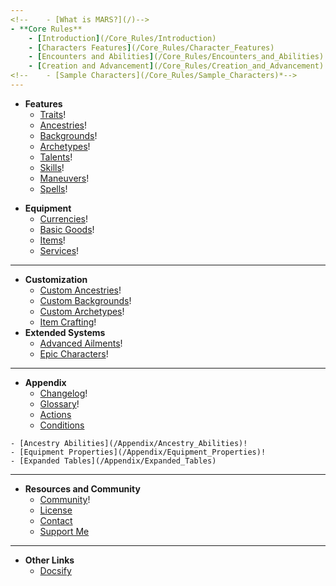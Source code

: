 ```yaml
---
<!--	- [What is MARS?](/)-->
- **Core Rules**
	- [Introduction](/Core_Rules/Introduction)
	- [Characters Features](/Core_Rules/Character_Features)
	- [Encounters and Abilities](/Core_Rules/Encounters_and_Abilities)!
	- [Creation and Advancement](/Core_Rules/Creation_and_Advancement)!
<!--	- [Sample Characters](/Core_Rules/Sample_Characters)*-->
---
```

- **Features**
	- [Traits](/Features/Traits)!
	- [Ancestries](/Features/Ancestries)!
	- [Backgrounds](/Features/Backgrounds)!
	- [Archetypes](/Features/Archetypes)!
	- [Talents](/Features/Talents)!
	- [Skills](/Features/Skills)!
	- [Maneuvers](/Features/Maneuvers)!
	- [Spells](/Features/Spells)!
<!--	- [Powers](/Features/Powers)-->
- **Equipment**
	- [Currencies](/Equipment/Currencies)!
	- [Basic Goods](/Equipment/Basic_Goods)!
	- [Items](/Equipment/Items)!
	- [Services](/Equipment/Services)!
---
- **Customization**
	- [Custom Ancestries](/Customization/Custom_Ancestries)!
	- [Custom Backgrounds](/Customization/Custom_Backgrounds)!
	- [Custom Archetypes](/Customization/Custom_Archetypes)!
	- [Item Crafting](/Equipment/Item_Crafting)!
- **Extended Systems**
	- [Advanced Ailments](/Extended_Systems/Advanced_Ailments)!
	- [Epic Characters](/Extended_Systems/Epic_Characters)!
<!--
---
- **Game Master's Guide**
	- [World Building](/GMG/World_Building)
	- [Sample Adventures](/GMG/Sample_Adventures)
- **World Systems**
	- [Professions and Wages](/World_Systems/Professions_and_Wages)
- **Bestiary**
	- [Beasts](/Bestiary/Beasts)
	- [Monsters](/Bestiary/Monsters)
	- [Humanoids](/Bestiary/Humanoids)
-->
---
- **Appendix**
	- [Changelog](/Appendix/Changelog)!
	- [Glossary](/Appendix/Glossary)!
	- [Actions](/Appendix/Actions)
	- [Conditions](/Appendix/Conditions)
<!--	- [Spells Index](/Appendix/Spells_Index)-->
<!--	- [Powers Index](/Appendix/Powers_Index)-->
	- [Ancestry Abilities](/Appendix/Ancestry_Abilities)!
	- [Equipment Properties](/Appendix/Equipment_Properties)!
	- [Expanded Tables](/Appendix/Expanded_Tables)
---
- **Resources and Community**
	- [Community](/Community)!
	- [License](/License)
	- [Contact](/Contact)
	- [Support Me](https://https://ko-fi.com/lkodinsson/)
---
- **Other Links**
	- [Docsify](https://docsify.js.org/)